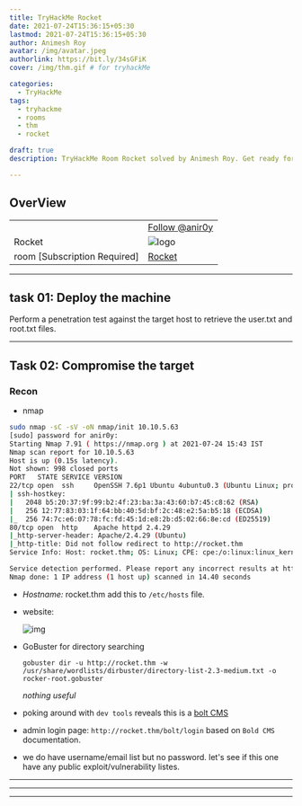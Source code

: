 ```yaml
---
title: TryHackMe Rocket
date: 2021-07-24T15:36:15+05:30
lastmod: 2021-07-24T15:36:15+05:30
author: Animesh Roy
avatar: /img/avatar.jpeg
authorlink: https://bit.ly/34sGFiK
cover: /img/thm.gif # for tryhackMe

categories:
  - TryHackMe
tags:
  - tryhackme
  - rooms
  - thm
  - rocket

draft: true
description: TryHackMe Room Rocket solved by Animesh Roy. Get ready for blast off!. read more...

---
```


## OverView

|||
|---|---|
| <script src="https://tryhackme.com/badge/434937"></script>| <a class="twitter-follow-button" href="https://twitter.com/anir0y" data-size="large"> Follow @anir0y<a>|
|Rocket|![logo](https://tryhackme-images.s3.amazonaws.com/room-icons/5fde7f214fbcd710f5fadb13f81ebdd5.png)|
|room [Subscription Required]| [Rocket](https://tryhackme.com/room/rocket)|

---

## task 01:  Deploy the machine

Perform a penetration test against the target host to retrieve the user.txt and root.txt files.

---

## Task 02: Compromise the target

### Recon

- nmap

```bash
sudo nmap -sC -sV -oN nmap/init 10.10.5.63
[sudo] password for anir0y: 
Starting Nmap 7.91 ( https://nmap.org ) at 2021-07-24 15:43 IST
Nmap scan report for 10.10.5.63
Host is up (0.15s latency).
Not shown: 998 closed ports
PORT   STATE SERVICE VERSION
22/tcp open  ssh     OpenSSH 7.6p1 Ubuntu 4ubuntu0.3 (Ubuntu Linux; protocol 2.0)
| ssh-hostkey: 
|   2048 b5:20:37:9f:99:b2:4f:23:ba:3a:43:60:b7:45:c8:62 (RSA)
|   256 12:77:83:03:1f:64:bb:40:5d:bf:2c:48:e2:5a:b5:18 (ECDSA)
|_  256 74:7c:e6:07:78:fc:fd:45:1d:e8:2b:d5:02:66:8e:cd (ED25519)
80/tcp open  http    Apache httpd 2.4.29
|_http-server-header: Apache/2.4.29 (Ubuntu)
|_http-title: Did not follow redirect to http://rocket.thm
Service Info: Host: rocket.thm; OS: Linux; CPE: cpe:/o:linux:linux_kernel

Service detection performed. Please report any incorrect results at https://nmap.org/submit/ .
Nmap done: 1 IP address (1 host up) scanned in 14.40 seconds

```

- _Hostname:_ rocket.thm add this to `/etc/hosts` file.

- website:
  
  ![img](https://i.imgur.com/7CuZgIy.png)

- GoBuster for directory searching
  
  `gobuster dir -u http://rocket.thm -w /usr/share/wordlists/dirbuster/directory-list-2.3-medium.txt -o rocker-root.gobuster`

  _nothing useful_

- poking around with `dev tools` reveals this is a [bolt CMS](https://boltcms.io/)
- admin login page: `http://rocket.thm/bolt/login` based on `Bold CMS` documentation.
- we do have username/email list but no password. let's see if this one have any public exploit/vulnerability listes.





---
<!-- Google Ads -->
<script async src="https://pagead2.googlesyndication.com/pagead/js/adsbygoogle.js"></script>
<ins class="adsbygoogle"
     style="display:block; text-align:center;"
     data-ad-layout="in-article"
     data-ad-format="fluid"
     data-ad-client="ca-pub-3526678290068011"
     data-ad-slot="7160066188"></ins>
<script>
     (adsbygoogle = window.adsbygoogle || []).push({});
</script>
<!-- END -->

---



---
<!-- Google Ads -->

<script async src="https://pagead2.googlesyndication.com/pagead/js/adsbygoogle.js"></script>
<ins class="adsbygoogle"
     style="display:block; text-align:center;"
     data-ad-layout="in-article"
     data-ad-format="fluid"
     data-ad-client="ca-pub-3526678290068011"
     data-ad-slot="7160066188"></ins>
<script>
     (adsbygoogle = window.adsbygoogle || []).push({});
</script>
<!-- END -->


<script data-name="BMC-Widget" data-cfasync="false" src="https://cdnjs.buymeacoffee.com/1.0.0/widget.prod.min.js" data-id="anir0y" data-description="Support me on Buy me a coffee!" data-message="" data-color="#5F7FFF" data-position="Right" data-x_margin="18" data-y_margin="18"></script>

<!-- EOF -->
